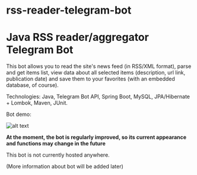 # rss-reader-telegram-bot
# Java RSS reader/aggregator Telegram Bot
This bot allows you to read the site's news feed (in RSS/XML format), parse and get items list, view data about all selected items (description, url link, publication date) and save them to your favorites (with an embedded database, of course).

Technologies: Java, Telegram Bot API, Spring Boot, MySQL, JPA/Hibernate + Lombok, Maven, JUnit.

Bot demo:

![alt text](https://github.com/Sergio1308/rss-reader-telegram-bot/blob/main/src/main/resources/botDemo/bot_demo.gif)

**At the moment, the bot is regularly improved, so its current appearance and functions may change in the future**

This bot is not currently hosted anywhere.

(More information about bot will be added later)
